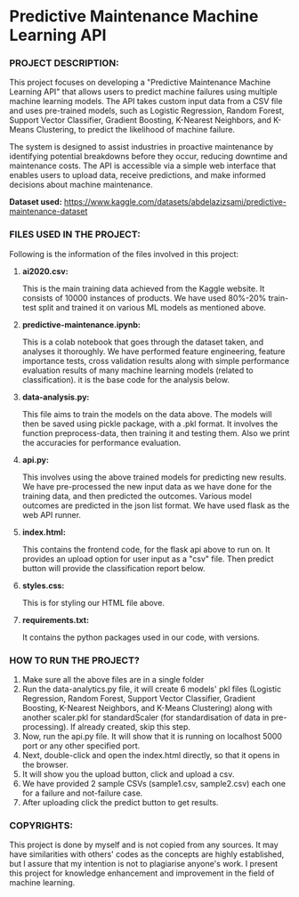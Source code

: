 # Predictive Maintenance Machine Learning API

### PROJECT DESCRIPTION:
This project focuses on developing a "Predictive Maintenance Machine Learning API" that allows users to predict machine failures using multiple machine learning models. The API takes custom input data from a CSV file and uses pre-trained models, such as Logistic Regression, Random Forest, Support Vector Classifier, Gradient Boosting, K-Nearest Neighbors, and K-Means Clustering, to predict the likelihood of machine failure. 

The system is designed to assist industries in proactive maintenance by identifying potential breakdowns before they occur, reducing downtime and maintenance costs. The API is accessible via a simple web interface that enables users to upload data, receive predictions, and make informed decisions about machine maintenance.

**Dataset used:** https://www.kaggle.com/datasets/abdelazizsami/predictive-maintenance-dataset

### FILES USED IN THE PROJECT:
Following is the information of the files involved in this project:

1. **ai2020.csv:**

    This is the main training data achieved from the Kaggle website. It consists of 10000 instances of products. We have used 80%-20% train-test split and trained it on various ML models as mentioned above.

2. **predictive-maintenance.ipynb:**

    This is a colab notebook that goes through the dataset taken, and analyses it thoroughly. We have performed feature engineering, feature importance tests, cross validation results along with simple performance evaluation results of many machine learning models (related to classification). it is the base code for the analysis below.

3. **data-analysis.py:**

   This file aims to train the models on the data above. The models will then be saved using pickle package, with a .pkl format. It involves the function preprocess-data, then training it and testing them. Also we print the accuracies for performance evaluation.

5. **api.py:**

   This involves using the above trained models for predicting new results. We have pre-processed the new input data as we have done for the training data, and then predicted the outcomes. Various model outcomes are predicted in the json list format. We have used flask as the web API runner.

7. **index.html:**

   This contains the frontend code, for the flask api above to run on. It provides an upload option for user input as a "csv" file. Then predict button will provide the classification report below.

9. **styles.css:**

   This is for styling our HTML file above.

11. **requirements.txt:**

    It contains the python packages used in our code, with versions.


### HOW TO RUN THE PROJECT?
1. Make sure all the above files are in a single folder
2. Run the data-analytics.py file, it will create 6 models' pkl files (Logistic Regression, Random Forest, Support Vector Classifier, Gradient Boosting, K-Nearest Neighbors, and K-Means Clustering) along with another scaler.pkl for standardScaler (for standardisation of data in pre-processing). If already created, skip this step.
3. Now, run the api.py file. It will show that it is running on localhost 5000 port or any other specified port. 
4. Next, double-click and open the index.html directly, so that it opens in the browser. 
5. It will show you the upload button, click and upload a csv.
6. We have provided 2 sample CSVs (sample1.csv, sample2.csv) each one for a failure and not-failure case.
7. After uploading click the predict button to get results.


### COPYRIGHTS:
This project is done by myself and is not copied from any sources. It may have similarities with others' codes as the concepts are highly established, but I assure that my intention is not to plagiarise anyone's work. I present this project for knowledge enhancement and improvement in the field of machine learning.
